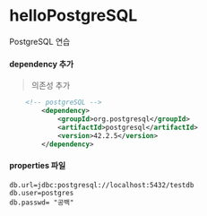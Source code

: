 # helloPostgreSQL
PostgreSQL 연습 

#### dependency 추가
> 의존성 추가
~~~xml
    <!-- postgreSQL -->
		<dependency>
			<groupId>org.postgresql</groupId>
			<artifactId>postgresql</artifactId>
			<version>42.2.5</version>
		</dependency>
~~~

#### properties 파일

~~~
db.url=jdbc:postgresql://localhost:5432/testdb
db.user=postgres
db.passwd= "공백"
~~~



